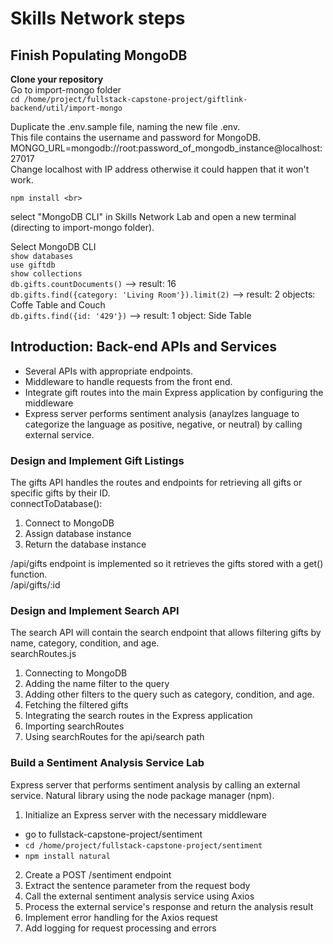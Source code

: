 # Skills Network steps 

## Finish Populating MongoDB

**Clone your repository** <br>
Go to import-mongo folder <br>
`cd /home/project/fullstack-capstone-project/giftlink-backend/util/import-mongo ` <br>

Duplicate the .env.sample file, naming the new file .env. <br> 
This file contains the username and password for MongoDB. <br>
MONGO_URL=mongodb://root:password_of_mongodb_instance@localhost:27017 <br>
Change localhost with IP address otherwise it could happen that it won't work. <br>

`npm install <br>`

select "MongoDB CLI" in Skills Network Lab and open a new terminal (directing to import-mongo folder). <br>

Select MongoDB CLI <br>
`show databases` <br>
`use giftdb` <br>
`show collections` <br>
`db.gifts.countDocuments()` --> result: 16 <br>
`db.gifts.find({category: 'Living Room'}).limit(2)` --> result: 2 objects: Coffe Table and Couch <br>
`db.gifts.find({id: '429'})` --> result: 1 object: Side Table <br>

## Introduction: Back-end APIs and Services
- Several APIs with appropriate endpoints.
- Middleware to handle requests from the front end.
- Integrate gift routes into the main Express application by configuring the middleware
- Express server performs sentiment analysis (anaylzes language to categorize the language as positive, negative, or neutral) by calling external service.

### Design and Implement Gift Listings
The gifts API handles the routes and endpoints for retrieving all gifts or specific gifts by their ID. <br>
connectToDatabase():
1) Connect to MongoDB
2) Assign database instance
3) Return the database instance

/api/gifts endpoint is implemented so it retrieves the gifts stored with a get() function. <br>
/api/gifts/:id

### Design and Implement Search API
The search API will contain the search endpoint that allows filtering gifts by name, category, condition, and age. <br>
searchRoutes.js
1) Connecting to MongoDB
2) Adding the name filter to the query
3) Adding other filters to the query such as category, condition, and age.
4) Fetching the filtered gifts
5) Integrating the search routes in the Express application
6) Importing searchRoutes
7) Using searchRoutes for the api/search path

### Build a Sentiment Analysis Service Lab
Express server that performs sentiment analysis by calling an external service.  Natural library using the node package manager (npm). <br>
1) Initialize an Express server with the necessary middleware <br>
- go to fullstack-capstone-project/sentiment
- `cd /home/project/fullstack-capstone-project/sentiment`
- `npm install natural`
2) Create a POST /sentiment endpoint
3) Extract the sentence parameter from the request body
4) Call the external sentiment analysis service using Axios
5) Process the external service's response and return the analysis result
6) Implement error handling for the Axios request
7) Add logging for request processing and errors










